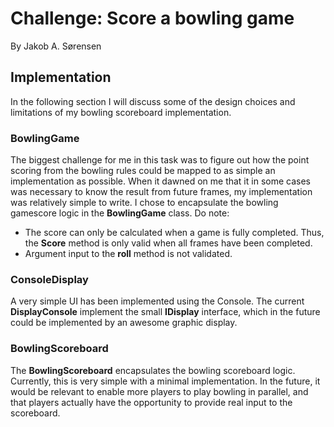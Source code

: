 # Challenge: Score a bowling game
By Jakob A. Sørensen

## Implementation

In the following section I will discuss some of the design choices and limitations of my bowling scoreboard implementation.

### BowlingGame
The biggest challenge for me in this task was to figure out how the point scoring from the bowling rules could be mapped to as simple an implementation as possible. When it dawned on me that it in some cases was necessary to know the result from future frames, my implementation was relatively simple to write. I chose to encapsulate the bowling gamescore logic in the **BowlingGame** class.
Do note:
- The score can only be calculated when a game is fully completed. Thus, the **Score** method is only valid when all frames have been completed.
- Argument input to the **roll** method is not validated.

### ConsoleDisplay
A very simple UI has been implemented using the Console. The current **DisplayConsole** implement the small **IDisplay** interface, which in the future could be implemented by an awesome graphic display.

### BowlingScoreboard 
The **BowlingScoreboard** encapsulates the bowling scoreboard logic.  Currently, this is very simple with a minimal implementation. In the future, it would be relevant to enable more players to play bowling in parallel, and that players actually have the opportunity to provide real input to the scoreboard.

